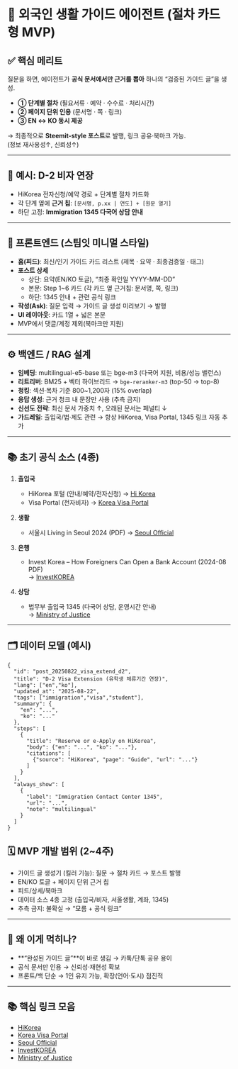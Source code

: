 # 🎯 외국인 생활 가이드 에이전트 (절차 카드형 MVP)

## ✅ 핵심 메리트
질문을 하면, 에이전트가 **공식 문서에서만 근거를 뽑아** 하나의 “검증된 가이드 글”을 생성.  

- **① 단계별 절차** (필요서류 · 예약 · 수수료 · 처리시간)  
- **② 페이지 단위 인용** (문서명 · 쪽 · 링크)  
- **③ EN ↔ KO 동시 제공**  

→ 최종적으로 **Steemit-style 포스트**로 발행, 링크 공유·북마크 가능.  
(정보 재사용성↑, 신뢰성↑)

---

## 📖 예시: D-2 비자 연장
- HiKorea 전자신청/예약 경로 + 단계별 절차 카드화  
- 각 단계 옆에 **근거 칩**: `[문서명, p.xx | 연도] + [원문 열기]`  
- 하단 고정: **Immigration 1345 다국어 상담 안내**  

---

## 🧱 프론트엔드 (스팀잇 미니멀 스타일)

- **홈(피드)**: 최신/인기 가이드 카드 리스트 (제목 · 요약 · 최종검증일 · 태그)  
- **포스트 상세**  
  - 상단: 요약(EN/KO 토글), “최종 확인일 YYYY-MM-DD”  
  - 본문: Step 1~6 카드 (각 카드 옆 근거칩: 문서명, 쪽, 링크)  
  - 하단: 1345 안내 + 관련 공식 링크  
- **작성(Ask)**: 질문 입력 → 가이드 글 생성 미리보기 → 발행  
- **UI 레이아웃**: 카드 1열 + 넓은 본문  
- MVP에서 댓글/계정 제외(북마크만 지원)

---

## ⚙️ 백엔드 / RAG 설계

- **임베딩**: multilingual-e5-base 또는 bge-m3 (다국어 지원, 비용/성능 밸런스)  
- **리트리버**: BM25 + 벡터 하이브리드 → `bge-reranker-m3` (top-50 → top-8)  
- **청킹**: 섹션·목차 기준 800~1,200자 (15% overlap)  
- **응답 생성**: 근거 청크 내 문장만 사용 (추측 금지)  
- **신선도 전략**: 최신 문서 가중치 ↑, 오래된 문서는 페널티 ↓  
- **가드레일**: 출입국/법·제도 관련 → 항상 HiKorea, Visa Portal, 1345 링크 자동 추가  

---

## 📚 초기 공식 소스 (4종)

1. **출입국**  
   - HiKorea 포털 (안내/예약/전자신청) → [Hi Korea](https://www.hikorea.go.kr)  
   - Visa Portal (전자비자) → [Korea Visa Portal](https://www.visa.go.kr)  

2. **생활**  
   - 서울시 Living in Seoul 2024 (PDF) → [Seoul Official](https://english.seoul.go.kr)  

3. **은행**  
   - Invest Korea – How Foreigners Can Open a Bank Account (2024-08 PDF)  
     → [InvestKOREA](https://www.investkorea.org)  

4. **상담**  
   - 법무부 출입국 1345 (다국어 상담, 운영시간 안내)  
     → [Ministry of Justice](https://www.moj.go.kr)  

---

## 🗂 데이터 모델 (예시)

```
{
  "id": "post_20250822_visa_extend_d2",
  "title": "D-2 Visa Extension (유학생 체류기간 연장)",
  "lang": ["en","ko"],
  "updated_at": "2025-08-22",
  "tags": ["immigration","visa","student"],
  "summary": {
    "en": "...",
    "ko": "..."
  },
  "steps": [
    {
      "title": "Reserve or e-Apply on HiKorea",
      "body": {"en": "...", "ko": "..."},
      "citations": [
        {"source": "HiKorea", "page": "Guide", "url": "..."}
      ]
    }
  ],
  "always_show": [
    {
      "label": "Immigration Contact Center 1345",
      "url": "...",
      "note": "multilingual"
    }
  ]
}
```

## 🗓 MVP 개발 범위 (2~4주)

- 가이드 글 생성기 (킬러 기능): 질문 → 절차 카드 → 포스트 발행  
- EN/KO 토글 + 페이지 단위 근거 칩  
- 피드/상세/북마크  
- 데이터 소스 4종 고정 (출입국/비자, 서울생활, 계좌, 1345)  
- 추측 금지: 불확실 → “모름 + 공식 링크”  

---

## 📌 왜 이게 먹히나?

- **“완성된 가이드 글”**이 바로 생김 → 카톡/단톡 공유 용이  
- 공식 문서만 인용 → 신뢰성·재현성 확보  
- 프론트/백 단순 → 1인 유지 가능, 확장(언어·도시) 점진적  

---

## 📚 핵심 링크 모음

- [HiKorea](https://www.hikorea.go.kr)  
- [Korea Visa Portal](https://www.visa.go.kr)  
- [Seoul Official](https://english.seoul.go.kr)  
- [InvestKOREA](https://www.investkorea.org)  
- [Ministry of Justice](https://www.moj.go.kr)  